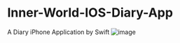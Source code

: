 # Inner-World-IOS-Diary-App
A Diary iPhone Application by Swift
![image](https://github.com/rmit-s3598284-JiaQi-Tang/InnerWorld_IOS_Application/blob/master/Prototype_GIF/InnerWorldPrototype_gif.gif)
